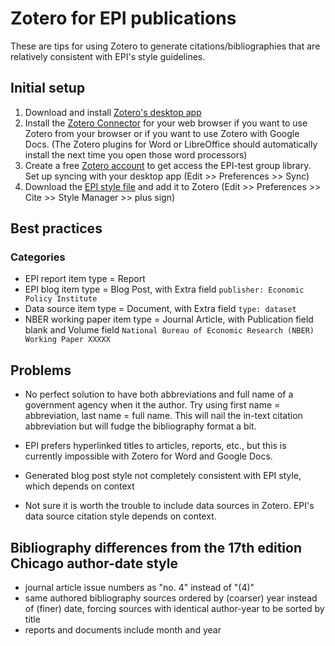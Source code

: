 # Zotero for EPI publications
These are tips for using Zotero to generate citations/bibliographies that are relatively consistent with EPI's style guidelines.

## Initial setup
1. Download and install [Zotero's desktop app](https://www.zotero.org/)
2. Install the [Zotero Connector](https://www.zotero.org/download/connectors) for your web browser if you want to use Zotero from your browser or if you want to use Zotero with Google Docs. (The Zotero plugins for Word or LibreOffice should automatically install the next time you open those word processors)
3. Create a free [Zotero account](https://www.zotero.org/) to get access the EPI-test group library. Set up syncing with your desktop app (Edit >> Preferences >> Sync)
4. Download the [EPI style file](https://raw.githubusercontent.com/Economic/epi_zotero/main/epi-chicago-author-date.csl) and add it to Zotero (Edit >> Preferences >> Cite >> Style Manager >> plus sign)

## Best practices
### Categories
- EPI report item type = Report
- EPI blog item type = Blog Post, with Extra field `publisher: Economic Policy Institute`
- Data source item type = Document, with Extra field `type: dataset`
- NBER working paper item type = Journal Article, with Publication field blank and Volume field `National Bureau of Economic Research (NBER) Working Paper XXXXX`

## Problems
- No perfect solution to have both abbreviations and full name of a government agency when it the author. Try using first name = abbreviation, last name = full name. This will nail the in-text citation abbreviation but will fudge the bibliography format a bit.

- EPI prefers hyperlinked titles to articles, reports, etc., but this is currently impossible with Zotero for Word and Google Docs.

- Generated blog post style not completely consistent with EPI style, which depends on context

- Not sure it is worth the trouble to include data sources in Zotero. EPI's data source citation style depends on context.

## Bibliography differences from the 17th edition Chicago author-date style
- journal article issue numbers as "no. 4" instead of "(4)"
- same authored bibliography sources ordered by (coarser) year instead of (finer) date, forcing sources with identical author-year to be sorted by title
- reports and documents include month and year


